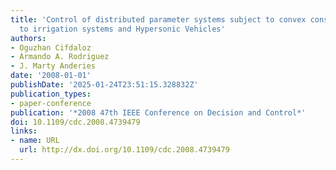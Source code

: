 ```yaml
---
title: 'Control of distributed parameter systems subject to convex constraints: Applications
  to irrigation systems and Hypersonic Vehicles'
authors:
- Oguzhan Cifdaloz
- Armando A. Rodriguez
- J. Marty Anderies
date: '2008-01-01'
publishDate: '2025-01-24T23:51:15.328832Z'
publication_types:
- paper-conference
publication: '*2008 47th IEEE Conference on Decision and Control*'
doi: 10.1109/cdc.2008.4739479
links:
- name: URL
  url: http://dx.doi.org/10.1109/cdc.2008.4739479
---
```

